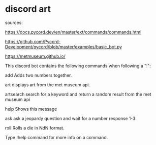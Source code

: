 # discord art

sources:

https://docs.pycord.dev/en/master/ext/commands/commands.html

https://github.com/Pycord-Development/pycord/blob/master/examples/basic_bot.py

https://metmuseum.github.io/


This discord bot contains the following commands when following a "!":

  add       Adds two numbers together.

  art       displays art from the met museum api.

  artsearch search for a keyword and return a random result from the met museum api

  help      Shows this message

  ask       ask a jeopardy question and wait for a number response 1-3

  roll      Rolls a die in NdN format.

Type !help command for more info on a command.
